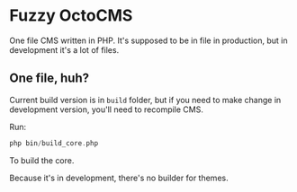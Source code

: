 # Fuzzy OctoCMS

One file CMS written in PHP. It's supposed to be in file in production, but in development it's a lot of files.

## One file, huh?

Current build version is in `build` folder, but if you need to make change in development version, you'll need to recompile CMS.

Run: 

```php
php bin/build_core.php
```

To build the core.

Because it's in development, there's no builder for themes.